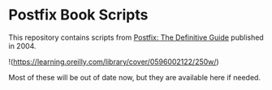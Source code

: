 # Postfix Book Scripts

This repository contains scripts from [Postfix: The Definitive Guide](https://www.oreilly.com/library/view/postfix-the-definitive/0596002122/) published in
2004.

!(https://learning.oreilly.com/library/cover/0596002122/250w/)

Most of these will be out of date now, but they are available here if needed.

